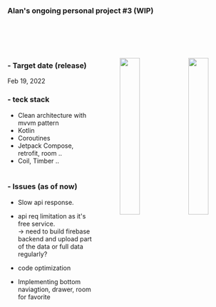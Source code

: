 ### Alan's ongoing personal project #3 (WIP)<br><br><br><br><br>

<p align="center"> 
<img src="/preview/preview2.gif"align="right" width="30%"/>
<img src="/preview/preview1.gif"align="right" width="30%"/>
</pr>

### - Target date (release)
Feb 19, 2022
</br>
### - teck stack
- Clean architecture with mvvm pattern</br>
- Kotlin</br>
- Coroutines</br>
- Jetpack Compose, retrofit, room ..</br>
- Coil, Timber .. </br></br>

### - Issues (as of now)
- Slow api response.
- api req limitation as it's free service.<br>
-> need to build firebase backend and upload part of the data or full data regularly?

- code optimization
- Implementing bottom naviagtion, drawer, room for favorite








